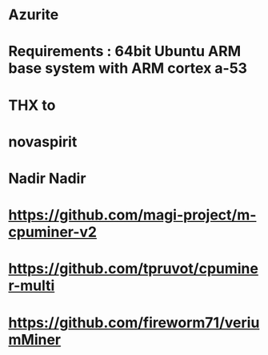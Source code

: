 # Azurite

# Requirements : 64bit Ubuntu ARM base system with ARM cortex a-53

# THX to 
# novaspirit
# Nadir Nadir
# https://github.com/magi-project/m-cpuminer-v2
# https://github.com/tpruvot/cpuminer-multi
# https://github.com/fireworm71/veriumMiner
